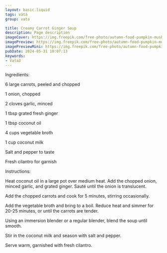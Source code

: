 ```yaml
---
layout: basic.liquid
tags: vata
group: vata

title: Creamy Carrot Ginger Soup
description: Page description
imageCover: https://img.freepik.com/free-photo/autumn-food-pumpkin-mushroom-soup-cloth_23-2148656308.jpg?t=st=1717167935~exp=1717171535~hmac=ec7b0ccb0554a266612787fdcd9089a5022c367c817b0ae6947c5c163e8e4217&w=360
imagePreview: https://img.freepik.com/free-photo/autumn-food-pumpkin-mushroom-soup-cloth_23-2148656308.jpg?t=st=1717167935~exp=1717171535~hmac=ec7b0ccb0554a266612787fdcd9089a5022c367c817b0ae6947c5c163e8e4217&w=360
imagePreviewMini: https://img.freepik.com/free-photo/autumn-food-pumpkin-mushroom-soup-cloth_23-2148656308.jpg?t=st=1717167935~exp=1717171535~hmac=ec7b0ccb0554a266612787fdcd9089a5022c367c817b0ae6947c5c163e8e4217&w=360
pubDate: 2024-05-31 10:07:13
keywords:
- Vata3
---
```


Ingredients:

6 large carrots, peeled and chopped

1 onion, chopped

2 cloves garlic, minced

1 tbsp grated fresh ginger

1 tbsp coconut oil

4 cups vegetable broth

1 cup coconut milk

Salt and pepper to taste

Fresh cilantro for garnish

Instructions:

Heat coconut oil in a large pot over medium heat. Add the chopped onion, minced garlic, and grated ginger. Sauté until the onion is translucent.

Add the chopped carrots and cook for 5 minutes, stirring occasionally.

Add the vegetable broth and bring to a boil. Reduce heat and simmer for 20-25 minutes, or until the carrots are tender.

Using an immersion blender or a regular blender, blend the soup until smooth.

Stir in the coconut milk and season with salt and pepper.

Serve warm, garnished with fresh cilantro.

